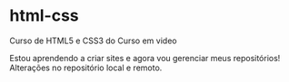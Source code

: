 # html-css
 Curso de HTML5 e CSS3 do Curso em video

 Estou aprendendo a criar sites e agora vou gerenciar meus repositórios!
 Alterações no repositório local e remoto.
